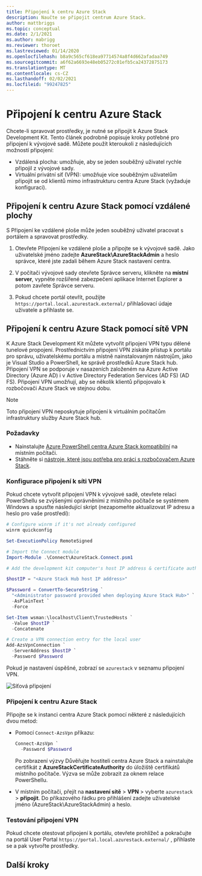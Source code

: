 ```yaml
---
title: Připojení k centru Azure Stack
description: Naučte se připojit centrum Azure Stack.
author: mattbriggs
ms.topic: conceptual
ms.date: 2/1/2021
ms.author: mabrigg
ms.reviewer: thoroet
ms.lastreviewed: 01/14/2020
ms.openlocfilehash: b8a9c565cf618ea97714574a8f4d662afadaa749
ms.sourcegitcommit: a6f62a6693e48eb05272c01efb5ca24372875173
ms.translationtype: MT
ms.contentlocale: cs-CZ
ms.lasthandoff: 02/02/2021
ms.locfileid: "99247825"
---
```

# <a name="connect-to-azure-stack-hub"></a>Připojení k centru Azure Stack

Chcete-li spravovat prostředky, je nutné se připojit k Azure Stack Development Kit. Tento článek podrobně popisuje kroky potřebné pro připojení k vývojové sadě. Můžete použít kteroukoli z následujících možností připojení:

* Vzdálená plocha: umožňuje, aby se jeden souběžný uživatel rychle připojil z vývojové sady.
* Virtuální privátní síť (VPN): umožňuje více souběžným uživatelům připojit se od klientů mimo infrastrukturu centra Azure Stack (vyžaduje konfiguraci).

## <a name="connect-to-azure-stack-hub-with-remote-desktop"></a>Připojení k centru Azure Stack pomocí vzdálené plochy
S Připojení ke vzdálené ploše může jeden souběžný uživatel pracovat s portálem a spravovat prostředky.

1. Otevřete Připojení ke vzdálené ploše a připojte se k vývojové sadě. Jako uživatelské jméno zadejte **AzureStack\AzureStackAdmin** a heslo správce, které jste zadali během Azure Stack nastavení centra.  

2. V počítači vývojové sady otevřete Správce serveru, klikněte na **místní server**, vypněte rozšířené zabezpečení aplikace Internet Explorer a potom zavřete Správce serveru.

3. Pokud chcete portál otevřít, použijte `https://portal.local.azurestack.external/` přihlašovací údaje uživatele a přihlaste se.


## <a name="connect-to-azure-stack-hub-with-vpn"></a>Připojení k centru Azure Stack pomocí sítě VPN

K Azure Stack Development Kit můžete vytvořit připojení VPN typu dělené tunelové propojení. Prostřednictvím připojení VPN získáte přístup k portálu pro správu, uživatelskému portálu a místně nainstalovaným nástrojům, jako je Visual Studio a PowerShell, ke správě prostředků Azure Stack hub. Připojení VPN se podporuje v nasazeních založeném na Azure Active Directory (Azure AD) i v Active Directory Federation Services (AD FS) (AD FS). Připojení VPN umožňují, aby se několik klientů připojovalo k rozbočovači Azure Stack ve stejnou dobu. 

> [!NOTE] 
> Toto připojení VPN neposkytuje připojení k virtuálním počítačům infrastruktury služby Azure Stack hub. 

### <a name="prerequisites"></a>Požadavky

* Nainstalujte [Azure PowerShell centra Azure Stack kompatibilní](../operator/powershell-install-az-module.md) na místním počítači.  
* Stáhněte si [nástroje, které jsou potřeba pro práci s rozbočovačem Azure Stack](../operator/azure-stack-powershell-download.md). 

### <a name="configure-vpn-connectivity"></a>Konfigurace připojení k síti VPN

Pokud chcete vytvořit připojení VPN k vývojové sadě, otevřete relaci PowerShellu se zvýšenými oprávněními z místního počítače se systémem Windows a spusťte následující skript (nezapomeňte aktualizovat IP adresu a heslo pro vaše prostředí):

```powershell 
# Configure winrm if it's not already configured
winrm quickconfig  

Set-ExecutionPolicy RemoteSigned

# Import the Connect module
Import-Module .\Connect\AzureStack.Connect.psm1 

# Add the development kit computer's host IP address & certificate authority (CA) to the list of trusted hosts. Make sure to update the IP address and password values for your environment. 

$hostIP = "<Azure Stack Hub host IP address>"

$Password = ConvertTo-SecureString `
  "<Administrator password provided when deploying Azure Stack Hub>" `
  -AsPlainText `
  -Force

Set-Item wsman:\localhost\Client\TrustedHosts `
  -Value $hostIP `
  -Concatenate

# Create a VPN connection entry for the local user
Add-AzsVpnConnection `
  -ServerAddress $hostIP `
  -Password $Password

```

Pokud je nastavení úspěšné, zobrazí se `azurestack` v seznamu připojení VPN.

![Síťová připojení](media/azure-stack-connect-azure-stack/image3.png)  

### <a name="connect-to-azure-stack-hub"></a>Připojení k centru Azure Stack

Připojte se k instanci centra Azure Stack pomocí některé z následujících dvou metod:  

* Pomocí `Connect-AzsVpn` příkazu: 
    
  ```powershell
  Connect-AzsVpn `
    -Password $Password
  ```

  Po zobrazení výzvy Důvěřujte hostiteli centra Azure Stack a nainstalujte certifikát z **AzureStackCertificateAuthority** do úložiště certifikátů místního počítače. Výzva se může zobrazit za oknem relace PowerShellu. 

* V místním počítači, přejít na **nastavení sítě**  >  **VPN** > vyberte `azurestack`  >  **připojit**. Do příkazového řádku pro přihlášení zadejte uživatelské jméno (AzureStack\AzureStackAdmin) a heslo.

### <a name="test-the-vpn-connectivity"></a>Testování připojení VPN

Pokud chcete otestovat připojení k portálu, otevřete prohlížeč a pokračujte na portál User Portal `https://portal.local.azurestack.external/` , přihlaste se a pak vytvořte prostředky.  

## <a name="next-steps"></a>Další kroky



